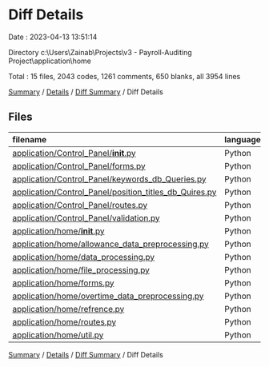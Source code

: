 # Diff Details

Date : 2023-04-13 13:51:14

Directory c:\\Users\\Zainab\\Projects\\v3 - Payroll-Auditing Project\\application\\home

Total : 15 files,  2043 codes, 1261 comments, 650 blanks, all 3954 lines

[Summary](results.md) / [Details](details.md) / [Diff Summary](diff.md) / Diff Details

## Files
| filename | language | code | comment | blank | total |
| :--- | :--- | ---: | ---: | ---: | ---: |
| [application/Control_Panel/__init__.py](/application/Control_Panel/__init__.py) | Python | -6 | -11 | -7 | -24 |
| [application/Control_Panel/forms.py](/application/Control_Panel/forms.py) | Python | -9 | -1 | -5 | -15 |
| [application/Control_Panel/keywords_db_Queries.py](/application/Control_Panel/keywords_db_Queries.py) | Python | -120 | -79 | -50 | -249 |
| [application/Control_Panel/position_titles_db_Quires.py](/application/Control_Panel/position_titles_db_Quires.py) | Python | -92 | -64 | -42 | -198 |
| [application/Control_Panel/routes.py](/application/Control_Panel/routes.py) | Python | -149 | -70 | -58 | -277 |
| [application/Control_Panel/validation.py](/application/Control_Panel/validation.py) | Python | -14 | -16 | -11 | -41 |
| [application/home/__init__.py](/application/home/__init__.py) | Python | 6 | 0 | 3 | 9 |
| [application/home/allowance_data_preprocessing.py](/application/home/allowance_data_preprocessing.py) | Python | 424 | 501 | 208 | 1,133 |
| [application/home/data_processing.py](/application/home/data_processing.py) | Python | 539 | 378 | 221 | 1,138 |
| [application/home/file_processing.py](/application/home/file_processing.py) | Python | 164 | 100 | 70 | 334 |
| [application/home/forms.py](/application/home/forms.py) | Python | 23 | 24 | 13 | 60 |
| [application/home/overtime_data_preprocessing.py](/application/home/overtime_data_preprocessing.py) | Python | 104 | 90 | 46 | 240 |
| [application/home/refrence.py](/application/home/refrence.py) | Python | 7 | 7 | 31 | 45 |
| [application/home/routes.py](/application/home/routes.py) | Python | 763 | 246 | 154 | 1,163 |
| [application/home/util.py](/application/home/util.py) | Python | 403 | 156 | 77 | 636 |

[Summary](results.md) / [Details](details.md) / [Diff Summary](diff.md) / Diff Details